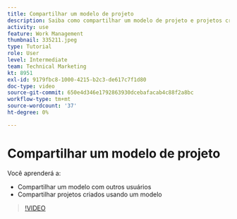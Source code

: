```yaml
---
title: Compartilhar um modelo de projeto
description: Saiba como compartilhar um modelo de projeto e projetos criados a partir de um modelo.
activity: use
feature: Work Management
thumbnail: 335211.jpeg
type: Tutorial
role: User
level: Intermediate
team: Technical Marketing
kt: 8951
exl-id: 9179fbc8-1000-4215-b2c3-de617c7f1d80
doc-type: video
source-git-commit: 650e4d346e1792863930dcebafacab4c88f2a8bc
workflow-type: tm+mt
source-wordcount: '37'
ht-degree: 0%

---
```


# Compartilhar um modelo de projeto

Você aprenderá a:

* Compartilhar um modelo com outros usuários
* Compartilhar projetos criados usando um modelo

>[!VIDEO](https://video.tv.adobe.com/v/335211/?quality=12&learn=on)
